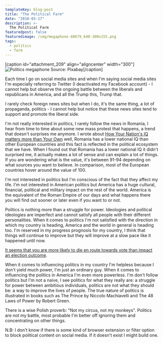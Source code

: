 ```yaml
---
templateKey: blog-post
title: "The Political Farm"
date: "2018-03-17"
description: >-
  The Political Farm
featuredpost: false
featuredimage: /img/megaphone-40679_640-300x155.png
tags:
  - politics
  - farm
---
```


\[caption id="attachment\_209" align="aligncenter" width="300"\]![Politics megaphone](https://stefantesoi.com/wp-content/uploads/2018/03/megaphone-40679_640-300x155.png) Source: Pixabay\[/caption\]

Each time I go on social media sites and when I'm saying social media sites I'm especially referring to Twitter (I deactivated my Facebook account) - I cannot help but observe the ongoing battle between the liberals and republicans in America, and all the Trump this, Trump that.

I rarely check foreign news sites but when I do, it's the same thing, a lot of propaganda, politics - I cannot help but notice that these news sites tend to support and promote the liberal side.

I'm not really interested in politics, I rarely follow the news in Romania, I hear from time to time about some new mass protest that happens, a trend that doesn't surprises me anymore. I wrote about [How Your Nation's IQ matters more than Your Own](https://stefantesoi.com/why-your-nations-iq-matters-more-than-your-own/) well, Romania has a lower national IQ than other European countries and this fact is reflected in the political ecosystem that we have. When I found out that Romania has a lower national IQ it didn't surprised me, it actually makes a lot of sense and can explain a lot of things. If you are wondering what is the value, it's between 91-94 depending on what sources you want to believe. In comparison, most of the European countries hover around the value of 100.

I'm not interested in politics but I'm conscious of the fact that they affect my life. I'm not interested in American politics but America has a huge cultural, financial, political and military impact on the rest of the world. America is the equivalent of the Roman Empire of our days and what happens there you will find out sooner or later even if you want to or not.

Politics is nothing more than a struggle for power. Ideologies and political ideologies are imperfect and cannot satisfy all people with their different personalities. When it comes to politics I'm not satisfied with the direction in which my country is heading, America and the world in general is heading too. I'm reserved in my progress prognosis for my country, I think that things will continue to improve but they will improve at a slow pace like it happened until now.

[It seems that you are more likely to die en route towards vote than impact an election outcome](https://www.forbes.com/sites/jimpagels/2014/11/04/youre-just-as-likely-to-die-en-route-to-vote-than-to-impact-an-election-outcome/).

When it comes to influencing politics in my country I'm helpless because I don't yield much power, I'm just an ordinary guy. When it comes to influencing the politics in America I'm even more powerless. I'm don't follow politics but I'm not a naive, I see politics for what they really are: a struggle for power between ambitious individuals, politics are not what they should be: a way to improve the lives of people. The true nature of politics is illustrated in books such as The Prince by Niccolo Machiavelli and The 48 Laws of Power by Robert Green.

There is a wise Polish proverb: "Not my circus, not my monkeys". Politics are not my battle, most probable I'm better off ignoring them and concentrating on other things.

N.B: I don't know if there is some kind of browser extension or filter option to block political content on social media. If it doesn't exist I might build one.
